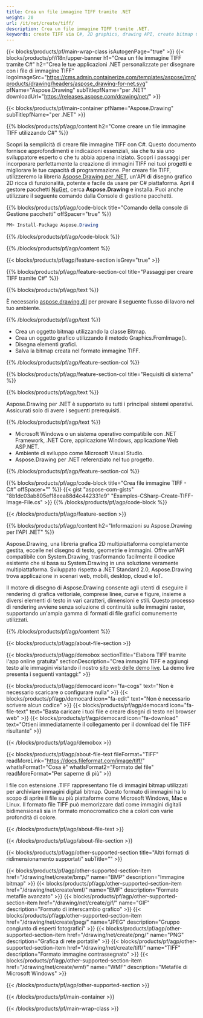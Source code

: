 ```yaml
---
title: Crea un file immagine TIFF tramite .NET
weight: 20
url: /it/net/create/tiff/
description: Crea un file immagine TIFF tramite .NET.
keywords: create TIFF via C#, 2D graphics, drawing API, create bitmap C#, Drawing per .NET, save bitmap, save TIFF image, cross-platform 2D graphic library, Bitmap class, vector graphics drawing, draw text, rendering raster images, TIFF image file
---
```


{{< blocks/products/pf/main-wrap-class isAutogenPage="true" >}}
{{< blocks/products/pf/i18n/upper-banner h1="Crea un file immagine TIFF tramite C#" h2="Crea le tue applicazioni .NET personalizzate per disegnare con i file di immagine TIFF" logoImageSrc="https://cms.admin.containerize.com/templates/aspose/img/products/drawing/headers/aspose_drawing-for-net.svg" pfName="Aspose.Drawing" subTitlepfName="per .NET" downloadUrl="https://releases.aspose.com/drawing/net/" >}}

{{< blocks/products/pf/main-container pfName="Aspose.Drawing" subTitlepfName="per .NET" >}}


{{% blocks/products/pf/agp/content h2="Come creare un file immagine TIFF utilizzando C#" %}}

Scopri la semplicità di creare file immagine TIFF con C#. Questo documento fornisce approfondimenti e indicazioni essenziali, sia che tu sia uno sviluppatore esperto o che tu abbia appena iniziato. Scopri i passaggi per incorporare perfettamente la creazione di immagini TIFF nei tuoi progetti e migliorare le tue capacità di programmazione. Per creare file TIFF, utilizzeremo la libreria [Aspose.Drawing per .NET](https://products.aspose.com/drawing/net), un'API di disegno grafico 2D ricca di funzionalità, potente e facile da usare per C# piattaforma. Apri il gestore pacchetti [NuGet](https://www.nuget.org/packages/aspose.drawing), cerca **Aspose.Drawing** e installa. Puoi anche utilizzare il seguente comando dalla Console di gestione pacchetti.

{{% blocks/products/pf/agp/code-block title="Comando della console di Gestione pacchetti" offSpacer="true" %}}
```cs
PM> Install-Package Aspose.Drawing
```
{{% /blocks/products/pf/agp/code-block %}}

{{% /blocks/products/pf/agp/content %}}


{{< blocks/products/pf/agp/feature-section isGrey="true" >}}

{{% blocks/products/pf/agp/feature-section-col title="Passaggi per creare TIFF tramite C#" %}}

{{% blocks/products/pf/agp/text %}}

È necessario [aspose.drawing.dll](https://downloads.aspose.com/drawing/net) per provare il seguente flusso di lavoro nel tuo ambiente.

{{% /blocks/products/pf/agp/text %}}

+ Crea un oggetto bitmap utilizzando la classe Bitmap.
+ Crea un oggetto grafico utilizzando il metodo Graphics.FromImage().
+ Disegna elementi grafici.
+ Salva la bitmap creata nel formato immagine TIFF.

{{% /blocks/products/pf/agp/feature-section-col %}}

{{% blocks/products/pf/agp/feature-section-col title="Requisiti di sistema" %}}

{{% blocks/products/pf/agp/text %}}

Aspose.Drawing per .NET è supportato su tutti i principali sistemi operativi. Assicurati solo di avere i seguenti prerequisiti.

{{% /blocks/products/pf/agp/text %}}

- Microsoft Windows o un sistema operativo compatibile con .NET Framework, .NET Core, applicazione Windows, applicazione Web ASP.NET.
- Ambiente di sviluppo come Microsoft Visual Studio.
- Aspose.Drawing per .NET referenziato nel tuo progetto.

{{% /blocks/products/pf/agp/feature-section-col %}}

{{% blocks/products/pf/agp/code-block title="Crea file immagine TIFF - C#" offSpacer="" %}}
{{< gist "aspose-com-gists" "8b1dc03ab805ef18eea88d4c442331e9" "Examples-CSharp-Create-TIFF-Image-File.cs" >}}
{{% /blocks/products/pf/agp/code-block %}}

{{< /blocks/products/pf/agp/feature-section >}}


<!-- aboutfile Starts -->

{{% blocks/products/pf/agp/content h2="Informazioni su Aspose.Drawing per l'API .NET" %}}

Aspose.Drawing, una libreria grafica 2D multipiattaforma completamente gestita, eccelle nel disegno di testo, geometrie e immagini. Offre un'API compatibile con System.Drawing, trasformando facilmente il codice esistente che si basa su System.Drawing in una soluzione veramente multipiattaforma. Sviluppato rispetto a .NET Standard 2.0, Aspose.Drawing trova applicazione in scenari web, mobili, desktop, cloud e IoT.

Il motore di disegno di Aspose.Drawing consente agli utenti di eseguire il rendering di grafica vettoriale, comprese linee, curve e figure, insieme a diversi elementi di testo in vari caratteri, dimensioni e stili. Questo processo di rendering avviene senza soluzione di continuità sulle immagini raster, supportando un'ampia gamma di formati di file grafici comunemente utilizzati.

{{% /blocks/products/pf/agp/content %}}


{{< blocks/products/pf/agp/about-file-section >}}

{{< blocks/products/pf/agp/demobox sectionTitle="Elabora TIFF tramite l'app online gratuita" sectionDescription="Crea immagini TIFF e aggiungi testo alle immagini visitando il nostro [sito web delle demo live](https://products.aspose.app/drawing). La demo live presenta i seguenti vantaggi:" >}}

{{< blocks/products/pf/agp/democard icon="fa-cogs" text="Non è necessario scaricare o configurare nulla" >}}
{{< blocks/products/pf/agp/democard icon="fa-edit" text="Non è necessario scrivere alcun codice" >}}
{{< blocks/products/pf/agp/democard icon="fa-file-text" text="Basta caricare i tuoi file e creare disegni di testo nel browser web" >}}
{{< blocks/products/pf/agp/democard icon="fa-download" text="Ottieni immediatamente il collegamento per il download del file TIFF risultante" >}}

{{< /blocks/products/pf/agp/demobox >}}

{{< blocks/products/pf/agp/about-file-text fileFormat="TIFF" readMoreLink="https://docs.fileformat.com/image/tiff/" whatIsFormat1="Cosa è" whatIsFormat2="Formato del file" readMoreFormat="Per saperne di più" >}}

I file con estensione .TIFF rappresentano file di immagini bitmap utilizzati per archiviare immagini digitali bitmap. Questo formato di immagini ha lo scopo di aprire il file su più piattaforme come Microsoft Windows, Mac e Linux. Il formato file TIFF può memorizzare dati come immagini digitali bidimensionali sia in formato monocromatico che a colori con varie profondità di colore.

{{< /blocks/products/pf/agp/about-file-text >}}

{{< /blocks/products/pf/agp/about-file-section >}}

<!-- aboutfile Ends -->


{{< blocks/products/pf/agp/other-supported-section title="Altri formati di ridimensionamento supportati" subTitle="" >}}

{{< blocks/products/pf/agp/other-supported-section-item href="/drawing/net/create/bmp/" name="BMP" description="Immagine bitmap" >}}
{{< blocks/products/pf/agp/other-supported-section-item href="/drawing/net/create/emf/" name="EMF" description="Formato metafile avanzato" >}}
{{< blocks/products/pf/agp/other-supported-section-item href="/drawing/net/create/gif/" name="GIF" description="Formato di interscambio grafico" >}}
{{< blocks/products/pf/agp/other-supported-section-item href="/drawing/net/create/jpeg/" name="JPEG" description="Gruppo congiunto di esperti fotografici" >}}
{{< blocks/products/pf/agp/other-supported-section-item href="/drawing/net/create/png/" name="PNG" description="Grafica di rete portatile" >}}
{{< blocks/products/pf/agp/other-supported-section-item href="/drawing/net/create/tiff/" name="TIFF" description="Formato immagine contrassegnato" >}}
{{< blocks/products/pf/agp/other-supported-section-item href="/drawing/net/create/wmf/" name="WMF" description="Metafile di Microsoft Windows" >}}


{{< /blocks/products/pf/agp/other-supported-section >}}

{{< /blocks/products/pf/main-container >}}

{{< /blocks/products/pf/main-wrap-class >}}

